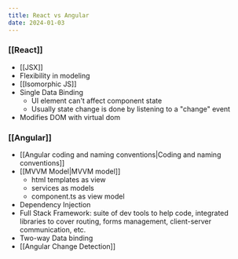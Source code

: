 ```yaml
---
title: React vs Angular
date: 2024-01-03
---
```

### [[React]]
- [[JSX]]
- Flexibility in modeling
- [[Isomorphic JS]]
- Single Data Binding
	- UI element can't affect component state
	- Usually state change is done by listening to a "change" event
- Modifies DOM with virtual dom

### [[Angular]]
- [[Angular coding and naming conventions|Coding and naming conventions]]
- [[MVVM Model|MVVM model]]
	- html templates as view
	- services as models
	- component.ts as view model
- Dependency Injection
- Full Stack Framework: suite of dev tools to help code, integrated libraries to cover routing, forms management, client-server communication, etc.
- Two-way Data binding
- [[Angular Change Detection]]
